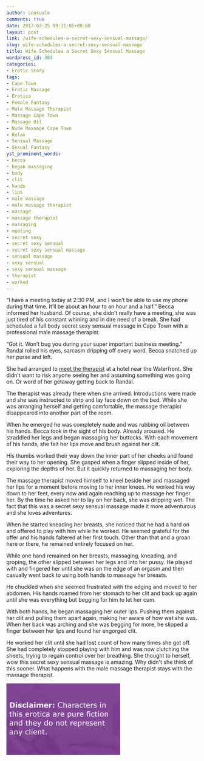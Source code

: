 ```yaml
---
author: sensuale
comments: true
date: 2017-02-25 09:11:05+00:00
layout: post
link: /wife-schedules-a-secret-sexy-sensual-massage/
slug: wife-schedules-a-secret-sexy-sensual-massage
title: Wife Schedules a Secret Sexy Sensual Massage
wordpress_id: 383
categories:
- Erotic Story
tags:
- Cape Town
- Erotic Massage
- Erotica
- Female Fantasy
- Male Massage Therapist
- Massage Cape Town
- Massage Oil
- Nude Massage Cape Town
- Relax
- Sensual Massage
- Sexual Fantasy
yst_prominent_words:
- becca
- began massaging
- body
- clit
- hands
- lips
- male massage
- male massage therapist
- massage
- massage therapist
- massaging
- meeting
- secret sexy
- secret sexy sensual
- secret sexy sensual massage
- sensual massage
- sexy sensual
- sexy sensual massage
- therapist
- worked
---
```


“I have a meeting today at 2:30 PM, and I won’t be able to use my phone during that time. It’ll be about an hour to an hour and a half.” Becca informed her husband. Of course, she didn’t really have a meeting, she was just tired of his constant whining and in dire need of a break. She had scheduled a full body secret sexy sensual massage in Cape Town with a professional male massage therapist.

“Got it. Won’t bug you during your super important business meeting.” Randal rolled his eyes, sarcasm dripping off every word. Becca snatched up her purse and left.

She had arranged to [meet the therapist](/husband-allows-wife-to-get-a-hot-erotic-massage/) at a hotel near the Waterfront. She didn’t want to risk anyone seeing her and assuming something was going on. Or word of her getaway getting back to Randal.

The therapist was already there when she arrived. Introductions were made and she was instructed to strip and lay face down on the bed. While she was arranging herself and getting comfortable, the massage therapist disappeared into another part of the room.

When he emerged he was completely nude and was rubbing oil between his hands. Becca took in the sight of his body. Already aroused. He straddled her legs and began massaging her buttocks. With each movement of his hands, she felt her lips move and brush against her clit.

His thumbs worked their way down the inner part of her cheeks and found their way to her opening. She gasped when a finger slipped inside of her, exploring the depths of her. But it quickly returned to massaging her body.

The massage therapist moved himself to kneel beside her and massaged her lips for a moment before moving to her inner knees. He worked his way down to her feet, every now and again reaching up to massage her finger her. By the time he asked her to lay on her back, she was dripping wet. The fact that this was a secret sexy sensual massage made it more adventurous and she loves adventures.

When he started kneading her breasts, she noticed that he had a hard on and offered to play with him while he worked. He seemed grateful for the offer and his hands faltered at her first touch. Other than that and a groan here or there, he remained entirely focused on her.

While one hand remained on her breasts, massaging, kneading, and groping, the other slipped between her legs and into her pussy. He played with and fingered her until she was on the edge of an orgasm and then casually went back to using both hands to massage her breasts.

He chuckled when she seemed frustrated with the edging and moved to her abdomen. His hands roamed from her stomach to her clit and back up again until she was everything but begging for him to let her cum.

With both hands, he began massaging her outer lips. Pushing them against her clit and pulling them apart again, making her aware of how wet she was. When her back was arching and she was begging for more, he slipped a finger between her lips and found her engorged clit.

He worked her clit until she had lost count of how many times she got off. She had completely stopped playing with him and was now clutching the sheets, trying to regain control over her breathing. She thought to herself, wow this secret sexy sensual massage is amazing. Why didn't she think of this sooner. What happens with the male massage therapist stays with the massage therapist.

![secret sensual massage cape town](/images/posts/disclaimer.png)
